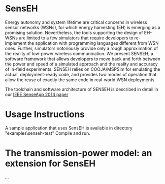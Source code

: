 # SensEH 

Energy autonomy and system lifetime are critical concerns in wireless sensor networks (WSNs), for which energy
harvesting (EH) is emerging as a promising solution. Nevertheless, the tools supporting the design of EH-WSNs are limited to a few simulators that require developers to re-implement the application with programming languages different from WSN ones. Further, simulators notoriously provide only a rough approximation of the reality of low-power wireless communication. 
We present SENSEH, a software framework that allows developers to move back and forth between the power
and speed of a simulated approach and the reality and accuracy of in-field experiments. SENSEH relies on COOJA/MSPSim for emulating the actual, deployment-ready code, and provides two modes of operation that allow the reuse of exactly the same code in real-world WSN deployments. 

The toolchain and software architecture of SENSEH is described in detail in our [IEEE SenseApp 2014 paper](http://disi.unitn.it/~raza/Papers/senseh.pdf)

# Usage Instructions 

A sample application that uses SensEH is available in directory "examples\senseh-test" 
Compile and run. 

# The transmission-power model: an extension for SensEH

...